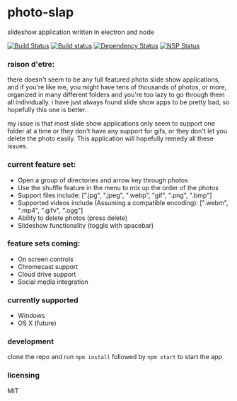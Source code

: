 # photo-slap
slideshow application written in electron and node

[![Build Status](https://travis-ci.org/eddysant/photo-slap.svg?branch=master)](https://travis-ci.org/eddysant/photo-slap) 
[![Build status](https://ci.appveyor.com/api/projects/status/pqgyrkl9y307s49r/branch/master?svg=true)](https://ci.appveyor.com/project/eddysant/photo-slap/branch/master)
[![Dependency Status](https://www.versioneye.com/user/projects/573232bea0ca350034be760c/badge.svg?style=flat)](https://www.versioneye.com/user/projects/573232bea0ca350034be760c)
[![NSP Status](https://nodesecurity.io/orgs/eddysant_org/projects/ff280b7c-b1d6-4b46-9234-b8e0f898c332/badge)](https://nodesecurity.io/orgs/eddysant_org/projects/ff280b7c-b1d6-4b46-9234-b8e0f898c332)

### raison d'etre:
there doesn't seem to be any full featured photo slide show applications, and if you're like me, you might have tens of thousands of photos, or more, organized in many different folders and you're too lazy to go through them all individually. i have just always found slide show apps to be pretty bad, so hopefully this one is better. 

my issue is that most slide show applications only seem to support one folder at a time or they don't have any support for gifs, or they don't let you delete the photo easily. This application will hopefully remedy all these issues.

### current feature set:
* Open a group of directories and arrow key through photos
* Use the shuffle feature in the menu to mix up the order of the photos
* Support files include: [".jpg", ".jpeg", ".webp", "gif", ".png", ".bmp"]
* Supported videos include (Assuming a compatible encoding): [".webm", ".mp4", ".gifv", ".ogg"] 
* Ability to delete photos (press delete)
* Slideshow functionality (toggle with spacebar)

### feature sets coming:
* On screen controls
* Chromecast support
* Cloud drive support
* Social media integration

### currently supported
* Windows
* OS X (future)

### development
clone the repo and run `npm install` followed by `npm start` to start the app

### licensing
MIT
